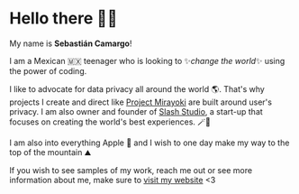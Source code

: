 # Hello there 🫰🏼

My name is **Sebastián Camargo**!

I am a Mexican 🇲🇽 teenager who is looking to ✨*change the world*✨ using the power of coding.

I like to advocate for data privacy all around the world 🌎. That's why projects I create and direct like [Project Mirayoki](https://github.com/Slashy-Studio/mirayoki) are built around user's privacy. I am also owner and founder of [Slash Studio](https://github.com/Slashy-Studio), a start-up that focuses on creating the world's best experiences. 🪄🌟

I am also into everything Apple 🍎 and I wish to one day make my way to the top of the mountain ⛰

If you wish to see samples of my work, reach me out or see more information about me, make sure to [visit my website](https://camargou.dev) <3